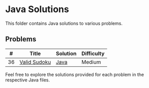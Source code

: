 # Java Solutions

This folder contains Java solutions to various problems.
## Problems
| # | Title | Solution | Difficulty |
|---| ----- | -------- | ---------- |
|36|[Valid Sudoku](https://leetcode.com/problems/valid-sudoku/)| [Java](https://github.com/yashcode17/NeetCode150/blob/main/Java%20Solutions/ValidSudoku.java)|Medium|


Feel free to explore the solutions provided for each problem in the respective Java files.
